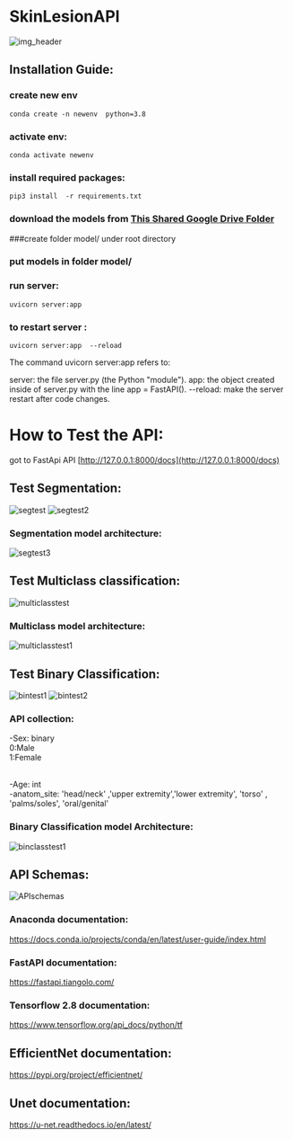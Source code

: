 # SkinLesionAPI

![img_header](assets/imgheader.png)

## Installation Guide:

### create new env
`conda create -n newenv  python=3.8`

### activate env:
`conda activate newenv`

### install required packages:
`pip3 install  -r requirements.txt`
 
### download the models from [This Shared Google Drive Folder](https://drive.google.com/drive/folders/1O3JYpYKAS3rJmHCpfBxppWWDyr6nTjQv?usp=sharing) 

###create folder model/ under root directory
### put models in folder model/ 


### run server:
`uvicorn server:app`

### to restart server :
`uvicorn server:app  --reload`

The command uvicorn server:app refers to:

server: the file server.py (the Python "module").
app: the object created inside of server.py with the line app = FastAPI().
--reload: make the server restart after code changes. 

# How to Test the API:
 got to FastApi API [http://127.0.0.1:8000/docs](http://127.0.0.1:8000/docs) 

## Test Segmentation:
![segtest](assets/segmentationtest.png)
![segtest2](assets/segmentationtest2.png)
### Segmentation model architecture:
![segtest3](assets/u-net-architecture.png)

## Test Multiclass classification:
![multiclasstest](assets/multiclasstest.png)
### Multiclass model architecture:
![multiclasstest1](assets/multi-plot.png)

## Test Binary Classification:

![bintest1](assets/bin1.png)
![bintest2](assets/bin2.png)

### API collection:
-Sex: binary
<br>0:Male
<br>1:Female 

<br>-Age: int
<br>
-anatom_site: 'head/neck' ,'upper extremity','lower extremity', 'torso' , 'palms/soles', 'oral/genital'

### Binary Classification model Architecture:

![binclasstest1](assets/bin-architecture.png)

## API Schemas: 
![APIschemas](assets/schemas.png)



### Anaconda documentation:
https://docs.conda.io/projects/conda/en/latest/user-guide/index.html
### FastAPI documentation:
https://fastapi.tiangolo.com/
### Tensorflow 2.8 documentation:
https://www.tensorflow.org/api_docs/python/tf
## EfficientNet documentation:
https://pypi.org/project/efficientnet/
## Unet documentation:
https://u-net.readthedocs.io/en/latest/

